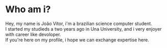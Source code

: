 # Who am i?

Hey, my name is João Vitor, i'm a brazilian science computer student.
<br>
I started my studieds a two years ago in Una University, and i very enjoyer with career like devoloper.
<br>
If you're here on my profile, i hope we can exchange expertise here.
